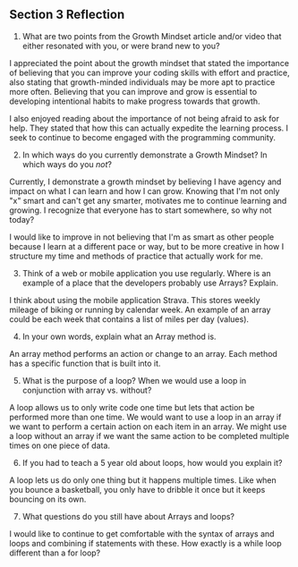 ## Section 3 Reflection

1. What are two points from the Growth Mindset article and/or video that either resonated with you, or were brand new to you?

I appreciated the point about the growth mindset that stated the importance of believing that you can improve your coding skills with effort and practice, also stating that growth-minded individuals may be more apt to practice more often. Believing that you can improve and grow is essential to developing intentional habits to make progress towards that growth.

I also enjoyed reading about the importance of not being afraid to ask for help. They stated that how this can actually expedite the learning process. I seek to continue to become engaged with the programming community.

2. In which ways do you currently demonstrate a Growth Mindset? In which ways do you _not_?

Currently, I demonstrate a growth mindset by believing I have agency and impact on what I can learn and how I can grow. Knowing that I'm not only "x" smart and can't get any smarter, motivates me to continue learning and growing. I recognize that everyone has to start somewhere, so why not today?

I would like to improve in not believing that I'm as smart as other people because I learn at a different pace or way, but to be more creative in how I structure my time and methods of practice that actually work for me.

3. Think of a web or mobile application you use regularly. Where is an example of a place that the developers probably use Arrays? Explain.

I think about using the mobile application Strava. This stores weekly mileage of biking or running by calendar week. An example of an array could be each week that contains a list of miles per day (values).

4. In your own words, explain what an Array method is.

An array method performs an action or change to an array. Each method has a specific function that is built into it.

5. What is the purpose of a loop? When we would use a loop in conjunction with array vs. without?

A loop allows us to only write code one time but lets that action be performed more than one time. We would want to use a loop in an array if we want to perform a certain action on each item in an array. We might use a loop without an array if we want the same action to be completed multiple times on one piece of data.

6. If you had to teach a 5 year old about loops, how would you explain it?

A loop lets us do only one thing but it happens multiple times. Like when you bounce a basketball, you only have to dribble it once but it keeps bouncing on its own.

7. What questions do you still have about Arrays and loops?

I would like to continue to get comfortable with the syntax of arrays and loops and combining if statements with these. How exactly is a while loop different than a for loop?
